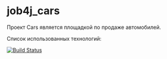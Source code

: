 # job4j_cars

Проект Cars является площадкой по продаже автомобилей.

Список использованных технологий:

[![Build Status](https://travis-ci.com/mgbardakov/job4j_cars.svg?branch=master)](https://travis-ci.com/mgbardakov/job4j_cars)

